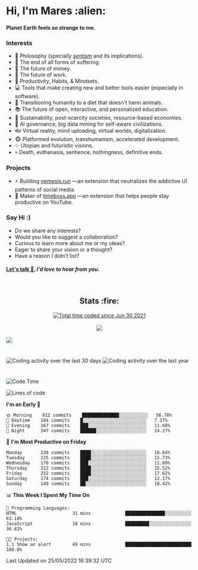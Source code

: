 <h1>Hi, I'm Mares :alien:</h1>

#### Planet Earth feels so strange to me.

### **Interests**

- 🌊 Philosophy (specially [_sentism_][sentismmedium] and its implications).
- 🎯 The end of all forms of suffering.
- 💸 The future of money.
- 💼 The future of work.
- 🧠 Productivity, Habits, & Mindsets.
- 💻 Tools that make creating new and better tools easier (especially in software).
- 🥗 Transitioning humanity to a diet that doesn't harm animals.
- 📚 The future of open, interactive, and personalized education.
- 🌱 Sustainability, post-scarcity societies, resource-based economies.
- 🤖 AI governance, big data mining for self-aware civilizations.
- 👓 Virtual reality, mind uploading, virtual worlds, digitalization.
- 🐵 Platformed evolution, transhumanism, accelerated development.
- ✨ Utopian and futuristic visions.
- 💀 Death, euthanasia, sentience, nothingness, definitive ends.


### **Projects**

- ⚡ Building [nemesis.run](https://nemesis.run) —an extension that neutralizes the addictive UI patterns of social media.
- 💎 Maker of [timeboss.app](https://timeboss.app) —an extension that helps people stay productive on YouTube.


### **Say Hi :)**

- Do we share any interests?
- Would you like to suggest a collaboration?
- Curious to learn more about me or my ideas?
- Eager to share your vision or a thought?
- Have a reason I didn't list?

#### [Let's talk :wave:.](mailto:mareszhar@gmail.com) _I'd love to hear from you_.

[sentismmedium]: https://medium.com/@mareszhar/born-a-prisoner-a-reflection-about-life-its-struggles-and-a-plan-to-escape-d8566ce9b026

<br>

<h2 align="center">Stats :fire:</h2>

<div align="center">
  <a href="https://wakatime.com/@cfdc0e0d-4860-4b62-9ff0-cb659185525e">
    <img src="https://wakatime.com/badge/user/cfdc0e0d-4860-4b62-9ff0-cb659185525e.svg" alt="Total time coded since Jun 30 2021" />
  </a>
</div>

<br>

<!-- 
Add or remove this: 
&dates=B1AAB3FF 
...or this...
&date_format=M%20j%5B%2C%20Y%5D
from the *streak stats URL below* if they get bugged and aren't updating: 
-->

<div align="center">
  <img src="https://github-readme-streak-stats.herokuapp.com?user=mareszhar&theme=black-ice&hide_border=true&stroke=FFFFFF15&ring=DF8FFE&fire=DF8FFE&currStreakLabel=DF8FFE&background=1A232A&currStreakNum=86FFAB&dates=B1AAB3FF&date_format=M%20j%5B%2C%20Y%5D">
</div>

<br>

<img src="https://activity-graph.herokuapp.com/graph?username=mareszhar&theme=nord&bg_color=00000000&color=979797&line=DF8FFE&point=00000000&area=true&hide_border=true">

<br>

<h1></h1>

<img src="https://wakatime.com/share/@mares/5df0ff02-9c79-41b4-b540-51dc9c65a57b.svg" alt="Coding activity over the last 30 days" />
<img src="https://wakatime.com/share/@mares/ea89ba71-f374-40af-930c-e0655909fe37.svg" alt="Coding activity over the last year" />

<h1></h1>

<!--START_SECTION:waka-->
![Code Time](http://img.shields.io/badge/Code%20Time-523%20hrs%202%20mins-blue)

![Lines of code](https://img.shields.io/badge/From%20Hello%20World%20I%27ve%20Written-134%20Thousand%20lines%20of%20code-blue)

**I'm an Early 🐤** 

```text
🌞 Morning    812 commits    ██████████████░░░░░░░░░░░   56.78% 
🌆 Daytime    104 commits    █░░░░░░░░░░░░░░░░░░░░░░░░   7.27% 
🌃 Evening    167 commits    ███░░░░░░░░░░░░░░░░░░░░░░   11.68% 
🌙 Night      347 commits    ██████░░░░░░░░░░░░░░░░░░░   24.27%

```
📅 **I'm Most Productive on Friday** 

```text
Monday       238 commits    ████░░░░░░░░░░░░░░░░░░░░░   16.64% 
Tuesday      225 commits    ████░░░░░░░░░░░░░░░░░░░░░   15.73% 
Wednesday    170 commits    ███░░░░░░░░░░░░░░░░░░░░░░   11.89% 
Thursday     222 commits    ████░░░░░░░░░░░░░░░░░░░░░   15.52% 
Friday       252 commits    ████░░░░░░░░░░░░░░░░░░░░░   17.62% 
Saturday     174 commits    ███░░░░░░░░░░░░░░░░░░░░░░   12.17% 
Sunday       149 commits    ██░░░░░░░░░░░░░░░░░░░░░░░   10.42%

```


📊 **This Week I Spent My Time On** 

```text
💬 Programming Languages: 
HTML                     31 mins             ███████████████░░░░░░░░░░   63.18% 
JavaScript               18 mins             █████████░░░░░░░░░░░░░░░░   36.82%

🐱‍💻 Projects: 
1.1 Show an alert        49 mins             █████████████████████████   100.0%

```


 Last Updated on 25/05/2022 16:39:32 UTC
<!--END_SECTION:waka-->

